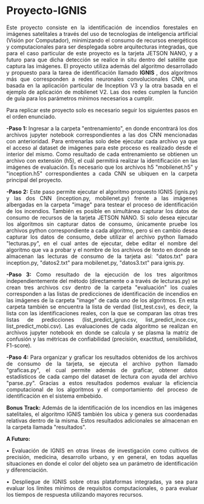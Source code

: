 # Proyecto-IGNIS
<div align = "justify">Este proyecto consiste en la identificación de incendios forestales en imágenes satelitales a través del uso de tecnologías de inteligencia artificial (Visión por Computador), minimizando el consumo de recursos energéticos y computacionales para ser desplegada sobre arquitecturas integradas, que para el caso particular de este proyecto es la tarjeta JETSON NANO, y a futuro para que dicha detección se realice in situ dentro del satélite que captura las imágenes.  El proyecto utiliza además del algoritmo desarrollado y propuesto para la tarea de identificación llamado <b> IGNIS </b>, dos algoritmos más que corresponden a redes neuronales convolucionales CNN, una basada en la aplicación particular de Inception V3 y la otra basada en el ejemplo de aplicación de mobilenet V2. Las dos redes cumplen la función de guía para los parámetros mínimos necesarios a cumplir.
  
Para replicar este proyecto solo es necesario seguir los siguientes pasos en el orden enunciado.
  
<b>-Paso 1:</b> Ingresar a la carpeta "entrenamiento", en donde encontrará los dos archivos jupyter notebook correspondientes a las dos CNN mencionadas con anterioridad.  Para entrenarlas solo debe ejecutar cada archivo ya que el acceso al dataset de imágenes para este proceso es realizado desde el interior del mismo.  Como resultado de cada entrenamiento se obtienen un archivo con extensión (h5), el cuál permitirá realizar la identificación en las imágenes de evaluación.  Es necesario que los archivos h5 "mobilenet.h5" y "inception.h5" correspondientes a cada CNN se ubiquen en la carpeta principal del proyecto.
  
<b>-Paso 2:</b> Este paso permite ejecutar el algoritmo propuesto IGNIS (ignis.py) y las dos CNN (inception.py, mobilenet.py) frente a las imágenes albergadas en la carpeta "image" para testear el proceso de identificación de los incendios.  También es posible en simultánea capturar los datos de consumo de recursos de la tarjeta JETSON NANO.  Si solo desea ejecutar los algoritmos sin capturar datos de consumo, únicamente pruebe los archivos python correspondiente a cada algoritmo, pero si en cambio desea capturar los datos de consumo, debe utilizar el archivo python llamado "lecturas.py", en el cual antes de ejecutar, debe editar el nombre del algoritmo que va a probar y el nombre de los archivos de texto en donde se almacenan las lecturas de consumo de la tarjeta así: "datos.txt" para inception.py, "datos2.txt" para mobilenet.py, "datos3.txt" para ignis.py.
  
 <b>-Paso 3:</b> Como resultado de la ejecución de los tres algoritmos independientemente del método (directamente o a través de lecturas.py) se crean  tres archivos csv dentro de la carpeta "evaluación" los cuales corresponden a las listas de predicciones de identificación de incendios en las imágenes de la carpeta "image" de cada uno de los algoritmos.  En esta carpeta también se encuentra la lista de verdad (list_test.csv), es decir, la lista con las identificaciones reales, con la que se comparan las otras tres listas de predicciones (list_predict_ignis.csv, list_predict_ince.csv, list_predict_mobi.csv).  Las evaluaciones de cada algoritmo se realizan en archivos jupyter notebook en donde se calcula y se plasma la matriz de confusión y las métricas de confiabilidad (precisión, exactitud, sensibilidad, F1-score).
  
 <b> -Paso 4:</b> Para organizar y graficar los resultados obtenidos de los archivos de consumo de la tarjeta, se ejecuta el archivo python llamado "graficas.py", el cual permite además de graficar, obtener datos estadísticos de cada campo del dataset de lectura con ayuda del archivo "parse..py".  Gracias a estos resultados podemos evaluar la eficiencia computacional de los algoritmos y el comportamiento del proceso de identificación en el sistema embebido.
  
<b>Bonus Track:</b>  Además de la identificación de los incendios en las imágenes satelitales, el algoritmo IGNIS también los ubica y genera sus coordenadas relativas dentro de la misma.  Estos resultados adicionales se almacenan en la carpeta llamada "resultados".
  
<b>A Futuro: </b>  
  
•	Evaluación de IGNIS en otras líneas de investigación como cultivos de precisión, medicina, desarrollo urbano, y en general, en todas aquellas situaciones en donde el color del objeto sea un parámetro de identificación y diferenciación.

•	Despliegue de IGNIS sobre otras plataformas integradas, ya sea para evaluar los límites mínimos de requisitos computacionales, o para evaluar los tiempos de respuesta utilizando mayores recursos.

